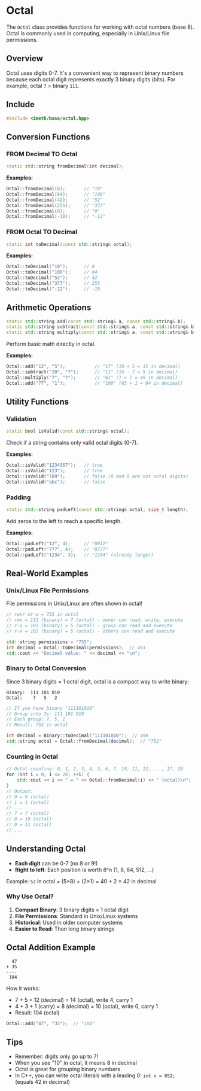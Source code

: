 # Octal

The `Octal` class provides functions for working with octal numbers (base 8). Octal is commonly used in computing, especially in Unix/Linux file permissions.

## Overview

Octal uses digits 0-7. It's a convenient way to represent binary numbers because each octal digit represents exactly 3 binary digits (bits). For example, octal `7` = binary `111`.

## Include

```c++
#include <imeth/base/octal.hpp>
```

## Conversion Functions

### FROM Decimal TO Octal

```c++
static std::string fromDecimal(int decimal);
```

**Examples:**
```c++
Octal::fromDecimal(8);       // "10"
Octal::fromDecimal(64);      // "100"
Octal::fromDecimal(42);      // "52"
Octal::fromDecimal(255);     // "377"
Octal::fromDecimal(0);       // "0"
Octal::fromDecimal(-10);     // "-12"
```

### FROM Octal TO Decimal

```c++
static int toDecimal(const std::string& octal);
```

**Examples:**
```c++
Octal::toDecimal("10");      // 8
Octal::toDecimal("100");     // 64
Octal::toDecimal("52");      // 42
Octal::toDecimal("377");     // 255
Octal::toDecimal("-12");     // -10
```

## Arithmetic Operations

```c++
static std::string add(const std::string& a, const std::string& b);
static std::string subtract(const std::string& a, const std::string& b);
static std::string multiply(const std::string& a, const std::string& b);
```

Perform basic math directly in octal.

**Examples:**
```c++
Octal::add("12", "5");           // "17" (10 + 5 = 15 in decimal)
Octal::subtract("20", "7");      // "11" (16 - 7 = 9 in decimal)
Octal::multiply("7", "7");       // "61" (7 × 7 = 49 in decimal)
Octal::add("77", "1");           // "100" (63 + 1 = 64 in decimal)
```

## Utility Functions

### Validation

```c++
static bool isValid(const std::string& octal);
```

Check if a string contains only valid octal digits (0-7).

**Examples:**
```c++
Octal::isValid("1234567");   // true
Octal::isValid("123");       // true
Octal::isValid("789");       // false (8 and 9 are not octal digits)
Octal::isValid("abc");       // false
```

### Padding

```c++
static std::string padLeft(const std::string& octal, size_t length);
```

Add zeros to the left to reach a specific length.

**Examples:**
```c++
Octal::padLeft("12", 4);     // "0012"
Octal::padLeft("777", 4);    // "0777"
Octal::padLeft("1234", 3);   // "1234" (already longer)
```

## Real-World Examples

### Unix/Linux File Permissions

File permissions in Unix/Linux are often shown in octal!

```c++
// rwxr-xr-x = 755 in octal
// rwx = 111 (binary) = 7 (octal) - owner can read, write, execute
// r-x = 101 (binary) = 5 (octal) - group can read and execute
// r-x = 101 (binary) = 5 (octal) - others can read and execute

std::string permissions = "755";
int decimal = Octal::toDecimal(permissions);  // 493
std::cout << "Decimal value: " << decimal << "\n";
```

### Binary to Octal Conversion

Since 3 binary digits = 1 octal digit, octal is a compact way to write binary:

```
Binary:  111 101 010
Octal:    7   5   2
```

```c++
// If you have binary "111101010"
// Group into 3s: 111 101 010
// Each group: 7, 5, 2
// Result: 752 in octal

int decimal = Binary::toDecimal("111101010");  // 490
std::string octal = Octal::fromDecimal(decimal);  // "752"
```

### Counting in Octal

```c++
// Octal counting: 0, 1, 2, 3, 4, 5, 6, 7, 10, 11, 12, ..., 17, 20
for (int i = 0; i <= 20; ++i) {
    std::cout << i << " = " << Octal::fromDecimal(i) << " (octal)\n";
}
// Output:
// 0 = 0 (octal)
// 1 = 1 (octal)
// ...
// 7 = 7 (octal)
// 8 = 10 (octal)
// 9 = 11 (octal)
// ...
```

## Understanding Octal

- **Each digit** can be 0-7 (no 8 or 9!)
- **Right to left**: Each position is worth 8^n (1, 8, 64, 512, ...)

Example: `52` in octal = (5×8) + (2×1) = 40 + 2 = 42 in decimal

### Why Use Octal?

1. **Compact Binary**: 3 binary digits = 1 octal digit
2. **File Permissions**: Standard in Unix/Linux systems
3. **Historical**: Used in older computer systems
4. **Easier to Read**: Than long binary strings

## Octal Addition Example

```
  47
+ 35
----
 104
```

How it works:
- 7 + 5 = 12 (decimal) = 14 (octal), write 4, carry 1
- 4 + 3 + 1 (carry) = 8 (decimal) = 10 (octal), write 0, carry 1
- Result: 104 (octal)

```c++
Octal::add("47", "35");  // "104"
```

## Tips

- Remember: digits only go up to 7!
- When you see "10" in octal, it means 8 in decimal
- Octal is great for grouping binary numbers
- In C++, you can write octal literals with a leading 0: `int x = 052;` (equals 42 in decimal)
